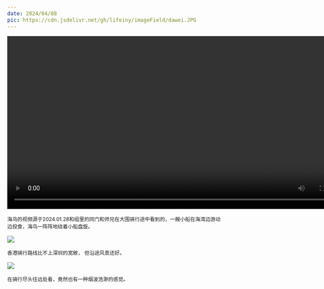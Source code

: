 ```yaml
---
date: 2024/04/08
pic: https://cdn.jsdelivr.net/gh/lifeiny/imageField/dawei.JPG
---
```

<video width="800px" preload playsinline autoplay loop><source src="https://cdn.jsdelivr.net/gh/lifeiny/imageField/daweinosound.mp4" type="video/mp4" poster="https://cdn.jsdelivr.net/gh/lifeiny/imageField/dawei.JPG"></video>

<small>海鸟的视频源于2024.01.28和组里的同门和师兄在大围骑行途中看到的，一艘小船在海湾边游动边投食，海鸟一阵阵地绕着小船盘旋。</small> 

<img src="https://cdn.jsdelivr.net/gh/lifeiny/imageField/bicycle.JPG"/>

<small>香港骑行路线比不上深圳的宽敞， 但沿途风景还好。</small>

<img src="https://cdn.jsdelivr.net/gh/lifeiny/imageField/sea2_3.JPG"/>

<small>在骑行尽头往远处看，竟然也有一种烟波浩渺的感觉。</small>